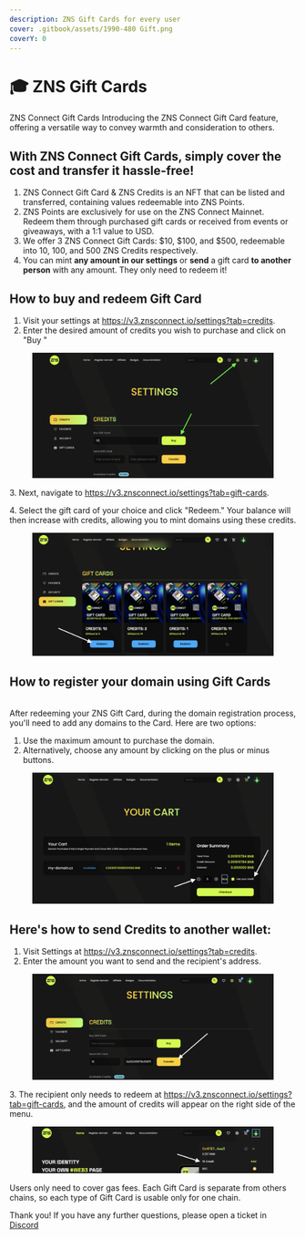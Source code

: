 ```yaml
---
description: ZNS Gift Cards for every user
cover: .gitbook/assets/1990-480 Gift.png
coverY: 0
---
```


# 🎓 ZNS Gift Cards

ZNS Connect Gift Cards Introducing the ZNS Connect Gift Card feature, offering a versatile way to convey warmth and consideration to others.

## **With ZNS Connect Gift Cards, simply cover the cost and transfer it hassle-free!**

1. ZNS Connect Gift Card & ZNS Credits is an NFT that can be listed and transferred, containing values redeemable into ZNS Points.
2. ZNS Points are exclusively for use on the ZNS Connect Mainnet. Redeem them through purchased gift cards or received from events or giveaways, with a 1:1 value to USD.
3. We offer 3 ZNS Connect Gift Cards: $10, $100, and $500, redeemable into 10, 100, and 500 ZNS Credits respectively.
4. You can mint **any amount in our settings** or **send** a gift card **to another person** with any amount. They only need to redeem it!

## How to buy and redeem Gift Card <a href="#how-to-purchase-gift-card" id="how-to-purchase-gift-card"></a>

1. Visit your settings at https://v3.znsconnect.io/settings?tab=credits.
2. Enter the desired amount of credits you wish to purchase and click on "Buy "

<figure><img src=".gitbook/assets/Screenshot 2024-05-03 at 13.23.28.png" alt=""><figcaption></figcaption></figure>

3\. Next, navigate to https://v3.znsconnect.io/settings?tab=gift-cards.

4\. Select the gift card of your choice and click "Redeem." Your balance will then increase with credits, allowing you to mint domains using these credits.

<figure><img src=".gitbook/assets/Screenshot 2024-05-03 at 13.24.51.png" alt=""><figcaption></figcaption></figure>

## How to register your domain using Gift Cards

\
After redeeming your ZNS Gift Card, during the domain registration process, you'll need to add any domains to the Card. Here are two options:

1. Use the maximum amount to purchase the domain.
2. Alternatively, choose any amount by clicking on the plus or minus buttons.

<figure><img src=".gitbook/assets/Screenshot 2024-05-03 at 13.34.49.png" alt=""><figcaption></figcaption></figure>

## Here's how to send Credits to another wallet:

1. Visit Settings at https://v3.znsconnect.io/settings?tab=credits.
2. Enter the amount you want to send and the recipient's address.



<figure><img src=".gitbook/assets/Screenshot 2024-05-03 at 13.46.07.png" alt=""><figcaption></figcaption></figure>

3\. The recipient only needs to redeem at https://v3.znsconnect.io/settings?tab=gift-cards, and the amount of credits will appear on the right side of the menu.



<figure><img src=".gitbook/assets/Screenshot 2024-05-03 at 13.47.02.png" alt=""><figcaption></figcaption></figure>



Users only need to cover gas fees. Each Gift Card is separate from others chains, so each type of Gift Card is usable only for one chain.

Thank you! If you have any further questions, please open a ticket in [Discord](https://discord.gg/2rrkuqT8pB)

